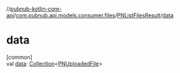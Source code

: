 //[pubnub-kotlin-core-api](../../../index.md)/[com.pubnub.api.models.consumer.files](../index.md)/[PNListFilesResult](index.md)/[data](data.md)

# data

[common]\
val [data](data.md): [Collection](https://kotlinlang.org/api/latest/jvm/stdlib/kotlin.collections/-collection/index.html)&lt;[PNUploadedFile](../-p-n-uploaded-file/index.md)&gt;
